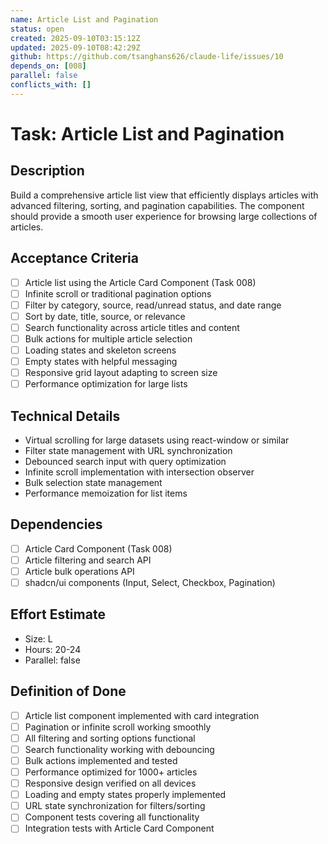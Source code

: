 ```yaml
---
name: Article List and Pagination
status: open
created: 2025-09-10T03:15:12Z
updated: 2025-09-10T08:42:29Z
github: https://github.com/tsanghans626/claude-life/issues/10
depends_on: [008]
parallel: false
conflicts_with: []
---
```


# Task: Article List and Pagination

## Description

Build a comprehensive article list view that efficiently displays articles with advanced filtering, sorting, and pagination capabilities. The component should provide a smooth user experience for browsing large collections of articles.

## Acceptance Criteria

- [ ] Article list using the Article Card Component (Task 008)
- [ ] Infinite scroll or traditional pagination options
- [ ] Filter by category, source, read/unread status, and date range
- [ ] Sort by date, title, source, or relevance
- [ ] Search functionality across article titles and content
- [ ] Bulk actions for multiple article selection
- [ ] Loading states and skeleton screens
- [ ] Empty states with helpful messaging
- [ ] Responsive grid layout adapting to screen size
- [ ] Performance optimization for large lists

## Technical Details

- Virtual scrolling for large datasets using react-window or similar
- Filter state management with URL synchronization
- Debounced search input with query optimization
- Infinite scroll implementation with intersection observer
- Bulk selection state management
- Performance memoization for list items

## Dependencies

- [ ] Article Card Component (Task 008)
- [ ] Article filtering and search API
- [ ] Article bulk operations API
- [ ] shadcn/ui components (Input, Select, Checkbox, Pagination)

## Effort Estimate

- Size: L
- Hours: 20-24
- Parallel: false

## Definition of Done

- [ ] Article list component implemented with card integration
- [ ] Pagination or infinite scroll working smoothly
- [ ] All filtering and sorting options functional
- [ ] Search functionality working with debouncing
- [ ] Bulk actions implemented and tested
- [ ] Performance optimized for 1000+ articles
- [ ] Responsive design verified on all devices
- [ ] Loading and empty states properly implemented
- [ ] URL state synchronization for filters/sorting
- [ ] Component tests covering all functionality
- [ ] Integration tests with Article Card Component
